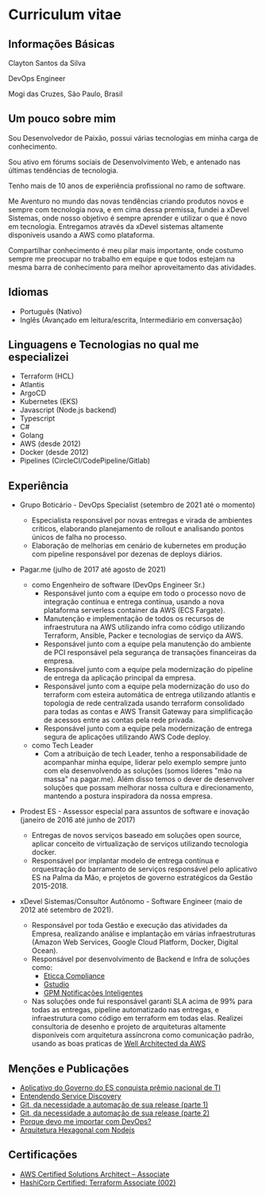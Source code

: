 # Curriculum vitae

## Informações Básicas

Clayton Santos da Silva

DevOps Engineer

Mogi das Cruzes, São Paulo, Brasil

## Um pouco sobre mim

Sou Desenvolvedor de Paixão, possui várias tecnologias em minha carga de conhecimento.

Sou ativo em fórums sociais de Desenvolvimento Web, e antenado nas últimas tendências de tecnologia.

Tenho mais de 10 anos de experiência profissional no ramo de software.

Me Aventuro no mundo das novas tendências criando produtos novos e sempre com tecnologia nova, e em cima dessa premissa, fundei a xDevel Sistemas, onde nosso objetivo é sempre aprender e utilizar o que é novo em tecnologia. Entregamos através da xDevel sistemas altamente disponíveis usando a AWS como plataforma.

Compartilhar conhecimento é meu pilar mais importante, onde costumo sempre me preocupar no trabalho em equipe e que todos estejam na mesma barra de conhecimento para melhor aproveitamento das atividades.

## Idiomas

- Português (Nativo)
- Inglês (Avançado em leitura/escrita, Intermediário em conversação)

## Linguagens e Tecnologias no qual me especializei

- Terraform (HCL)
- Atlantis
- ArgoCD
- Kubernetes (EKS)
- Javascript (Node.js backend)
- Typescript
- C#
- Golang
- AWS (desde 2012)
- Docker (desde 2012)
- Pipelines (CircleCI/CodePipeline/Gitlab)

## Experiência

- Grupo Boticário - DevOps Specialist (setembro de 2021 até o momento)
  
  - Especialista responsável por novas entregas e virada de ambientes críticos, elaborando planejamento de rollout e analisando pontos únicos de falha no processo.
  - Elaboração de melhorias em cenário de kubernetes em produção com pipeline responsável por dezenas de deploys diários.
- Pagar.me (julho de 2017 até agosto de 2021)
  - como Engenheiro de software (DevOps Engineer Sr.)
    - Responsável junto com a equipe em todo o processo novo de integração contínua e entrega contínua, usando a nova plataforma serverless container da AWS (ECS Fargate).
    - Manutenção e implementação de todos os recursos de infraestrutura na AWS utilizando infra como código utilizando Terraform, Ansible, Packer e tecnologias de serviço da AWS.
    - Responsável junto com a equipe pela manutenção do ambiente de PCI responsável pela segurança de transações financeiras da empresa.
    - Responsável junto com a equipe pela modernização do pipeline de entrega da aplicação principal da empresa.
    - Responsável junto com a equipe pela modernização do uso do terraform com esteira automática de entrega utilizando atlantis e topologia de rede centralizada usando terraform consolidado para todas as contas e AWS Transit Gateway para simplificação de acessos entre as contas pela rede privada.
    - Responsável junto com a equipe pela modernização de entrega segura de aplicações utilizando AWS Code deploy.
  - como Tech Leader
    - Com a atribuição de tech Leader, tenho a responsabilidade de acompanhar minha equipe, liderar pelo exemplo sempre junto com ela desenvolvendo as soluções (somos líderes "mão na massa" na pagar.me). Além disso temos o dever de desenvolver soluções que possam melhorar nossa cultura e direcionamento, mantendo a postura inspiradora da nossa empresa.
- Prodest ES - Assessor especial para assuntos de software e inovação (janeiro de 2016 até junho de 2017)
  - Entregas de novos serviços baseado em soluções open source, aplicar conceito de virtualização de serviços utilizando tecnologia docker.
  - Responsável por implantar modelo de entrega contínua e orquestração do barramento de serviços responsável pelo aplicativo ES na Palma da Mão, e projetos de governo estratégicos da Gestão 2015-2018.

- xDevel Sistemas/Consultor Autônomo - Software Engineer (maio de 2012 até setembro de 2021).
  - Responsável por toda Gestão e execução das atividades da Empresa, realizando análise e implantação em várias infraestruturas (Amazon Web Services, Google Cloud Platform, Docker, Digital Ocean).
  - Responsável por desenvolvimento de Backend e Infra de soluções como:
    - [Eticca Compliance](https://eticca.com.br/)
    - [Gstudio](https://gstudioapp.com/)
    - [GPM Notificações Inteligentes](https://gpmp.com.br/)
  - Nas soluções onde fui responsável garanti SLA acima de 99% para todas as entregas, pipeline automatizado nas entregas, e infraestrutura como código em terraform em todas elas. Realizei consultoria de desenho e projeto de arquiteturas altamente disponíveis com arquitetura assíncrona como comunicação padrão, usando as boas praticas de [Well Architected da AWS](https://docs.aws.amazon.com/wellarchitected/latest/framework/welcome.html)

## Menções e Publicações

- [Aplicativo do Governo do ES conquista prêmio nacional de TI](https://prodest.es.gov.br/Not%C3%ADcia/aplicativo-do-governo-do-es-conquista-premio-nacional-de-ti)
- [Entendendo Service Discovery](https://medium.com/trainingcenter/entendendo-orquestradores-parte-1-service-discovery-4219d604335c)
- [Git, da necessidade a automação de sua release (parte 1)](https://medium.com/trainingcenter/git-da-necessidade-a-automa%C3%A7%C3%A3o-de-sua-release-parte-1-a9d697e8f9ee)
- [Git, da necessidade a automação de sua release (parte 2)](https://medium.com/trainingcenter/git-da-necessidade-a-automa%C3%A7%C3%A3o-de-sua-release-parte-2-410b95c6d7cf)
- [Porque devo me importar com DevOps?](https://medium.com/@claytonssilva/porque-devo-me-importar-com-devops-3f1f69e5f8fc)
- [Arquitetura Hexagonal com Nodejs](https://github.com/hex-js/nodejs-hexagonal-boilerplate)

## Certificações

- [AWS Certified Solutions Architect – Associate](https://www.credly.com/badges/6f622199-d906-4f83-8b0a-29ac7518b0d9/public_url)
- [HashiCorp Certified: Terraform Associate (002)](https://www.credly.com/badges/9a2b7238-718e-4df2-9bf5-a987f3889206/linked_in_profile)
